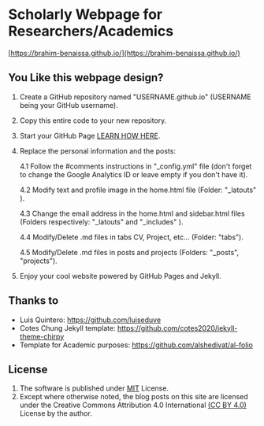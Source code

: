 # Scholarly Webpage for Researchers/Academics   

[https://brahim-benaissa.github.io/](https://brahim-benaissa.github.io/)


## You Like this webpage design?

1. Create a GitHub repository named "USERNAME.github.io" (USERNAME being your GitHub username).

2. Copy this entire code to your new repository.

3. Start your GitHub Page [LEARN HOW HERE](https://www.youtube.com/watch?v=ukPI1zlxKqg&ab_channel=AquentGymnasium).

4. Replace the personal information and the posts:

   4.1 Follow the #comments instructions in "_config.yml" file (don't forget to change the Google Analytics ID or leave empty if you don't have it).

   4.2 Modify text and profile image in the home.html file (Folder: "_latouts" ).

   4.3 Change the email address in the  home.html and sidebar.html files (Folders respectively: "_latouts" and "_includes" ).

   4.4 Modify/Delete .md files in tabs CV, Project, etc... (Folder: "tabs").
   
   4.5 Modify/Delete .md files in posts and projects (Folders: "_posts", "projects").

5. Enjoy your cool website powered by GitHub Pages and Jekyll.


## Thanks to
- Luis Quintero: <https://github.com/luiseduve>
- Cotes Chung Jekyll template: <https://github.com/cotes2020/jekyll-theme-chirpy>
- Template for Academic purposes: <https://github.com/alshedivat/al-folio>

## License
1. The software is published under [MIT](https://github.com/cotes2020/jekyll-theme-chirpy/blob/master/LICENSE) License.
2. Except where otherwise noted, the blog posts on this site are licensed under the Creative Commons Attribution 4.0 International [(CC BY 4.0)](https://creativecommons.org/licenses/by/4.0/) License by the author.
